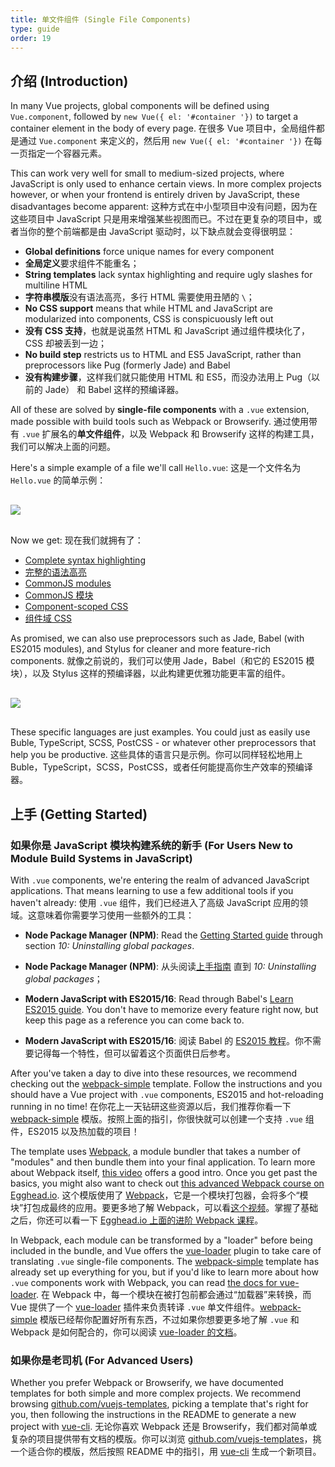 ```yaml
---
title: 单文件组件 (Single File Components)
type: guide
order: 19
---
```


## 介绍 (Introduction)

In many Vue projects, global components will be defined using `Vue.component`, followed by `new Vue({ el: '#container '})` to target a container element in the body of every page.
在很多 Vue 项目中，全局组件都是通过 `Vue.component` 来定义的，然后用 `new Vue({ el: '#container '})` 在每一页指定一个容器元素。

This can work very well for small to medium-sized projects, where JavaScript is only used to enhance certain views. In more complex projects however, or when your frontend is entirely driven by JavaScript, these disadvantages become apparent:
这种方式在中小型项目中没有问题，因为在这些项目中 JavaScript 只是用来增强某些视图而已。不过在更复杂的项目中，或者当你的整个前端都是由 JavaScript 驱动时，以下缺点就会变得很明显：

- **Global definitions** force unique names for every component
- **全局定义**要求组件不能重名；
- **String templates** lack syntax highlighting and require ugly slashes for multiline HTML
- **字符串模版**没有语法高亮，多行 HTML 需要使用丑陋的 `\`；
- **No CSS support** means that while HTML and JavaScript are modularized into components, CSS is conspicuously left out
- **没有 CSS 支持**，也就是说虽然 HTML 和 JavaScript 通过组件模块化了，CSS 却被丢到一边；
- **No build step** restricts us to HTML and ES5 JavaScript, rather than preprocessors like Pug (formerly Jade) and Babel
- **没有构建步骤**，这样我们就只能使用 HTML 和 ES5，而没办法用上 Pug（以前的 Jade） 和 Babel 这样的预编译器。

All of these are solved by **single-file components** with a `.vue` extension, made possible with build tools such as Webpack or Browserify.
通过使用带有 `.vue` 扩展名的**单文件组件**，以及 Webpack 和 Browserify 这样的构建工具，我们可以解决上面的问题。

Here's a simple example of a file we'll call `Hello.vue`:
这是一个文件名为 `Hello.vue` 的简单示例：

<img src="/images/vue-component.png" style="display: block; margin: 30px auto">

Now we get:
现在我们就拥有了：

- [Complete syntax highlighting](https://github.com/vuejs/awesome-vue#syntax-highlighting)
- [完整的语法高亮](https://github.com/vuejs/awesome-vue#syntax-highlighting)
- [CommonJS modules](https://webpack.github.io/docs/commonjs.html)
- [CommonJS 模块](https://webpack.github.io/docs/commonjs.html)
- [Component-scoped CSS](https://github.com/vuejs/vue-loader/blob/master/docs/en/features/scoped-css.md)
- [组件域 CSS](https://github.com/vuejs/vue-loader/blob/master/docs/en/features/scoped-css.md)

As promised, we can also use preprocessors such as Jade, Babel (with ES2015 modules), and Stylus for cleaner and more feature-rich components.
就像之前说的，我们可以使用 Jade，Babel（和它的 ES2015 模块），以及 Stylus 这样的预编译器，以此构建更优雅功能更丰富的组件。

<img src="/images/vue-component-with-preprocessors.png" style="display: block; margin: 30px auto">

These specific languages are just examples. You could just as easily use Buble, TypeScript, SCSS, PostCSS - or whatever other preprocessors that help you be productive.
这些具体的语言只是示例。你可以同样轻松地用上 Buble，TypeScript，SCSS，PostCSS，或者任何能提高你生产效率的预编译器。

<!-- TODO: include CSS modules once it's supported in vue-loader 9.x -->

## 上手 (Getting Started)

### 如果你是 JavaScript 模块构建系统的新手 (For Users New to Module Build Systems in JavaScript)

With `.vue` components, we're entering the realm of advanced JavaScript applications. That means learning to use a few additional tools if you haven't already:
使用 `.vue` 组件，我们已经进入了高级 JavaScript 应用的领域。这意味着你需要学习使用一些额外的工具：

- **Node Package Manager (NPM)**: Read the [Getting Started guide](https://docs.npmjs.com/getting-started/what-is-npm) through section _10: Uninstalling global packages_.
- **Node Package Manager (NPM)**: 从头阅读[上手指南](https://docs.npmjs.com/getting-started/what-is-npm) 直到 _10: Uninstalling global packages_；

- **Modern JavaScript with ES2015/16**: Read through Babel's [Learn ES2015 guide](https://babeljs.io/docs/learn-es2015/). You don't have to memorize every feature right now, but keep this page as a reference you can come back to.
- **Modern JavaScript with ES2015/16**: 阅读 Babel 的 [ES2015 教程](https://babeljs.io/docs/learn-es2015/)。你不需要记得每一个特性，但可以留着这个页面供日后参考。

After you've taken a day to dive into these resources, we recommend checking out the [webpack-simple](https://github.com/vuejs-templates/webpack-simple) template. Follow the instructions and you should have a Vue project with `.vue` components, ES2015 and hot-reloading running in no time!
在你花上一天钻研这些资源以后，我们推荐你看一下 [webpack-simple](https://github.com/vuejs-templates/webpack-simple) 模版。按照上面的指引，你很快就可以创建一个支持 `.vue` 组件，ES2015 以及热加载的项目！

The template uses [Webpack](https://webpack.github.io/), a module bundler that takes a number of "modules" and then bundle them into your final application. To learn more about Webpack itself, [this video](https://www.youtube.com/watch?v=WQue1AN93YU) offers a good intro. Once you get past the basics, you might also want to check out [this advanced Webpack course on Egghead.io](https://egghead.io/courses/using-webpack-for-production-javascript-applications).
这个模版使用了 [Webpack](https://webpack.github.io/)，它是一个模块打包器，会将多个“模块”打包成最终的应用。要更多地了解 Webpack，可以看[这个视频](https://www.youtube.com/watch?v=WQue1AN93YU)。掌握了基础之后，你还可以看一下 [Egghead.io 上面的进阶 Webpack 课程](https://egghead.io/courses/using-webpack-for-production-javascript-applications)。

In Webpack, each module can be transformed by a "loader" before being included in the bundle, and Vue offers the [vue-loader](https://github.com/vuejs/vue-loader) plugin to take care of translating `.vue` single-file components. The [webpack-simple](https://github.com/vuejs-templates/webpack-simple) template has already set up everything for you, but if you'd like to learn more about how `.vue` components work with Webpack, you can read [the docs for vue-loader](https://vue-loader.vuejs.org).
在 Webpack 中，每一个模块在被打包前都会通过“加载器”来转换，而 Vue 提供了一个 [vue-loader](https://github.com/vuejs/vue-loader) 插件来负责转译 `.vue` 单文件组件。[webpack-simple](https://github.com/vuejs-templates/webpack-simple) 模版已经帮你配置好所有东西，不过如果你想要更多地了解 `.vue` 和 Webpack 是如何配合的，你可以阅读 [vue-loader 的文档](https://vue-loader.vuejs.org)。

### 如果你是老司机 (For Advanced Users)

Whether you prefer Webpack or Browserify, we have documented templates for both simple and more complex projects. We recommend browsing [github.com/vuejs-templates](https://github.com/vuejs-templates), picking a template that's right for you, then following the instructions in the README to generate a new project with [vue-cli](https://github.com/vuejs/vue-cli).
无论你喜欢 Webpack 还是 Browserify，我们都对简单或复杂的项目提供带有文档的模版。你可以浏览 [github.com/vuejs-templates](https://github.com/vuejs-templates)，挑一个适合你的模版，然后按照 README 中的指引，用 [vue-cli](https://github.com/vuejs/vue-cli) 生成一个新项目。
